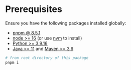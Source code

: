 # Prerequisites

Ensure you have the following packages installed globally:

- [pnpm @ 8.5.1](https://pnpm.io/installation)
- [node >= 16](https://nodejs.org/en/download/package-manager/) (or use [nvm](https://github.com/nvm-sh/nvm#installing-and-updating) to install)
- [Python >= 3.9.16](https://www.python.org/downloads/)
- [Java >= 11](https://aws.amazon.com/fr/corretto/) and [Maven >= 3.6](https://maven.apache.org/download.cgi)

```bash
# from root directory of this package
pnpm i
```
